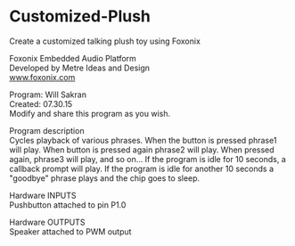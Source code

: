 # Customized-Plush
Create a customized talking plush toy using Foxonix  

Foxonix Embedded Audio Platform  
Developed by Metre Ideas and Design  
www.foxonix.com  

Program: Will Sakran  
Created: 07.30.15  
Modify and share this program as you wish.  

Program description  
Cycles playback of various phrases. When the button is pressed phrase1 will play. When button is pressed again phrase2 will play. When pressed again, phrase3 will play, and so on... If the program is idle for 10 seconds, a callback prompt will play. If the program is idle for another 10 seconds a "goodbye" phrase plays and the chip goes to sleep.  

Hardware INPUTS  
Pushbutton attached to pin P1.0  


Hardware OUTPUTS  
Speaker attached to PWM output  
